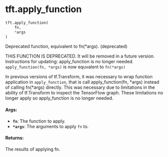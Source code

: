 <div itemscope itemtype="http://developers.google.com/ReferenceObject">
<meta itemprop="name" content="tft.apply_function" />
<meta itemprop="path" content="Stable" />
</div>

# tft.apply_function

``` python
tft.apply_function(
    fn,
    *args
)
```

Deprecated function, equivalent to fn(*args). (deprecated)

THIS FUNCTION IS DEPRECATED. It will be removed in a future version.
Instructions for updating:
apply_function is no longer needed.  `apply_function(fn, *args)` is now equvalent to `fn(*args)`

In previous versions of tf.Transform, it was necessary to wrap function
application in `apply_function`, that is call apply_function(fn, *args)
instead of calling fn(*args) directly.  This was necessary due to limitations
in the ability of tf.Transform to inspect the TensorFlow graph.  These
limitations no longer apply so apply_function is no longer needed.

#### Args:

* <b>`fn`</b>: The function to apply.
* <b>`*args`</b>: The arguments to apply `fn` to.


#### Returns:

The results of applying fn.